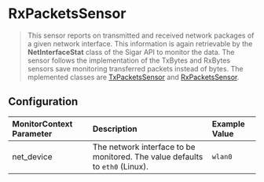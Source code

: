 # RxPacketsSensor

> This sensor reports on transmitted and received network packages of a given network interface. This information is again retrievable by the __NetInterfaceStat__ class of the Sigar API to monitor the data. The sensor follows the implementation of the TxBytes and RxBytes sensors save monitoring transferred packets instead of bytes. The mplemented classes are [TxPacketsSensor](https://github.com/dhoppe83/visor/blob/hlrs-sensors/visor-sensors-hlrs/src/main/java/de/ustutt/omi/cloudiator/visor/sensors/net/TxPacketsSensor.java) and [RxPacketsSensor](https://github.com/dhoppe83/visor/blob/hlrs-sensors/visor-sensors-hlrs/src/main/java/de/ustutt/omi/cloudiator/visor/sensors/net/RxPacketsSensor.java).


## Configuration
| MonitorContext Parameter | Description | Example Value |
|:-------------------------|:------------|:--------------|
| net_device               | The network interface to be monitored. The value defaults to `eth0` (Linux). | `wlan0` |
